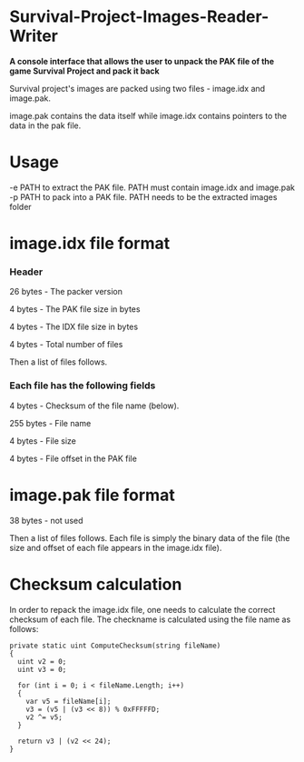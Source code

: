 # Survival-Project-Images-Reader-Writer
**A console interface that allows the user to unpack the PAK file of the game Survival Project and pack it back**


Survival project's images are packed using two files - image.idx and image.pak.

image.pak contains the data itself while image.idx contains pointers to the data in the pak file.

# Usage
-e PATH to extract the PAK file. PATH must contain image.idx and image.pak
-p PATH to pack into a PAK file. PATH needs to be the extracted images folder

# image.idx file format

### Header
26 bytes - The packer version

4 bytes - The PAK file size in bytes

4 bytes - The IDX file size in bytes

4 bytes - Total number of files

Then a list of files follows.

### Each file has the following fields
4 bytes - Checksum of the file name (below).

255 bytes - File name

4 bytes - File size

4 bytes - File offset in the PAK file

# image.pak file format

38 bytes - not used

Then a list of files follows. Each file is simply the binary data of the file (the size and offset of each file appears in the image.idx file).

# Checksum calculation
In order to repack the image.idx file, one needs to calculate the correct checksum of each file. The checkname is calculated using the file name as follows:
```
private static uint ComputeChecksum(string fileName)
{
  uint v2 = 0;
  uint v3 = 0;
  
  for (int i = 0; i < fileName.Length; i++)
  {
    var v5 = fileName[i];
    v3 = (v5 | (v3 << 8)) % 0xFFFFFD;
    v2 ^= v5;
  }

  return v3 | (v2 << 24);
}
```
